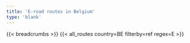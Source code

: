 ```yaml
---
title: 'E-road routes in Belgium'
type: 'blank'
---
```


{{< breadcrumbs >}}
{{< all_routes country=BE filterby=ref regex=E >}}
